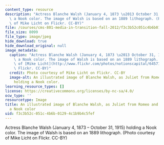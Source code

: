 ```yaml
---
content_type: resource
description: "Actress Blanche Walsh (January 4, 1873 \u2013 October 31, 1915) holding\
  \ a Nook color. The image of Walsh is based on an 1889 lithograph. (Photo courtesy\
  \ of Mike Licht on Flickr. CC-BY)"
file: /courses/cms-801-media-in-transition-fall-2012/f3c3b52c051c4b6b01294c1b9b4c5fef_cms-801f12-th.jpg
file_size: 8099
file_type: image/jpeg
hide_download: true
hide_download_original: null
image_metadata:
  caption: "Actress Blanche Walsh (January 4, 1873 \u2013 October 31, 1915) holding\
    \ a Nook color. The image of Walsh is based on an 1889 lithograph. (Photo courtesy\
    \ of [Mike Licht](http://www.flickr.com/photos/notionscapital/6457180637/) on\
    \ Flickr. CC-BY)"
  credit: Photo courtesy of Mike Licht on Flickr. CC-BY
  image-alt: An illustrated image of Blanche Walsh, as Juliet from Romeo and Juliet,
    holding a Nook color.
learning_resource_types: []
license: https://creativecommons.org/licenses/by-nc-sa/4.0/
ocw_type: ''
resourcetype: Image
title: An illustrated image of Blanche Walsh, as Juliet from Romeo and Juliet, holding
  a Nook color
uid: f3c3b52c-051c-4b6b-0129-4c1b9b4c5fef
---
```

Actress Blanche Walsh (January 4, 1873 – October 31, 1915) holding a Nook color. The image of Walsh is based on an 1889 lithograph. (Photo courtesy of Mike Licht on Flickr. CC-BY)